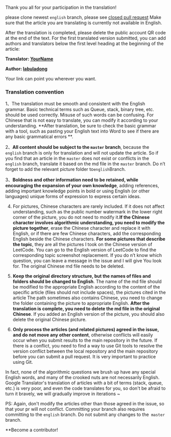 Thank you all for your participation in the translation!

please clone newest `english` branch, please see [closed pull request](https://github.com/labuladong/fucking-algorithm/pulls?q=is%3Apr+is%3Aclosed) Make sure that the article you are translating is currently not available in English.

After the translation is completed, please delete the public account QR code at the end of the text. For the first translated version submitted, you can add authors and translators below the first level heading at the beginning of the article:

**Translator: [YourName](https://github.com/YourName)**

**Author: [labuladong](https://github.com/labuladong)**

Your link can point you wherever you want.
### Translation convention

1、The translation must be smooth and consistent with the English grammar. Basic technical terms such as Queue, stack, binary tree, etc. should be used correctly. Misuse of such words can be confusing. For Chinese that is not easy to translate, you can modify it according to your understanding. **After translation, be sure to check the basic grammar with a tool, such as pasting your English text into Word to see if there are any basic grammatical errors **.

2、**All content should be subject to the `master` branch**, because the` english` branch is only for translation and will not update the article. So if you find that an article in the `master` does not exist or conflicts in the` english` branch, translate it based on the md file in the `master` branch. Do n’t forget to add the relevant picture folder to` english `Branch.

3、**Boldness and other information need to be retained, while encouraging the expansion of your own knowledge**, adding references, adding important knowledge points in bold or using English (or other languages) unique forms of expression to express certain ideas.

4. For pictures, Chinese characters are rarely included. If it does not affect understanding, such as the public number watermark in the lower right corner of the picture, you do not need to modify it.**If the Chinese character involves algorithmic understanding, you need to modify the picture together**, erase the Chinese character and replace it with English, or if there are few Chinese characters, add the corresponding English beside the Chinese characters. **For some pictures that describe the topic**, they are all the pictures I took on the Chinese version of LeetCode. You can go to the English version of LeetCode to find the corresponding topic screenshot replacement. If you do n’t know which question, you can leave a message in the issue and I will give You look for. The original Chinese md file needs to be deleted.

5. **Keep the original directory structure, but the names of files and folders should be changed to English**. The name of the md file should be modified to the appropriate English according to the content of the specific article (files should not include spaces), the pictures cited in the article The path sometimes also contains Chinese, you need to change the folder containing the picture to appropriate English. **After the translation is complete, you need to delete the md file in the original Chinese**. If you added an English version of the picture, you should also delete the original Chinese picture.

6. **Only process the articles (and related pictures) agreed in the issue, and do not move any other content**, otherwise conflicts will easily occur when you submit results to the main repository in the future. If there is a conflict, you need to find a way to use Git tools to resolve the version conflict between the local repository and the main repository before you can submit a pull request. It is very important to practice using Git.

In fact, none of the algorithmic questions we brush up have any special English words, and many of the crooked nuts are not necessarily English. Google Translator's translation of articles with a bit of terms (stack, queue, etc.) is very poor, and even the code translates for you, so don't be afraid to turn it bravely, we will gradually improve in iterations ~

PS: Again, don't modify the articles other than those agreed in the issue, so that your pr will not conflict. Committing your branch also requires committing to the `english` branch. Do not submit any changes to the` master` branch.

**Become a contributor!
